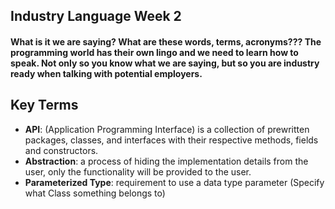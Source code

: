 ## Industry Language Week 2

#### What is it we are saying? What are these words, terms, acronyms??? The programming world has their own lingo and we need to learn how to speak. Not only so you know what we are saying, but so you are industry ready when talking with potential employers.

## Key Terms
- **API**: (Application Programming Interface) is a collection of prewritten packages, classes, and interfaces with their respective methods, fields and constructors.
- **Abstraction**: a process of hiding the implementation details from the user, only the functionality will be provided to the user.
- **Parameterized Type**: requirement to use a data type parameter (Specify what Class something belongs to)

